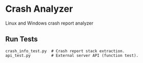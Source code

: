 # Crash Analyzer

Linux and Windows crash report analyzer

## Run Tests

```
crash_info_test.py  # Crash report stack extraction.
api_test.py         # External server API (function test).
```
